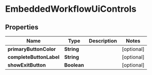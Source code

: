 

# EmbeddedWorkflowUiControls

## Properties

Name | Type | Description | Notes
------------ | ------------- | ------------- | -------------
**primaryButtonColor** | **String** |  |  [optional]
**completeButtonLabel** | **String** |  |  [optional]
**showExitButton** | **Boolean** |  |  [optional]



